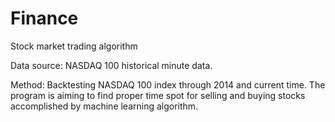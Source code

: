 # Finance
Stock market trading algorithm

Data source:
NASDAQ 100 historical minute data.

Method:
Backtesting NASDAQ 100 index through 2014 and current time.
The program is aiming to find proper time spot for selling and buying stocks accomplished by machine learning algorithm.

